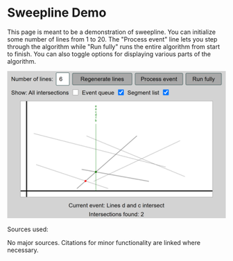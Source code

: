 # Sweepline Demo

This page is meant to be a demonstration of sweepline. You can initialize some number of lines from 1 to 20. The "Process event" line lets you step through the algorithm while "Run fully" runs the entire algorithm from start to finish. You can also toggle options for displaying various parts of the algorithm.

![Screenshot](screenshot.png)

Sources used:

No major sources. Citations for minor functionality are linked where necessary.